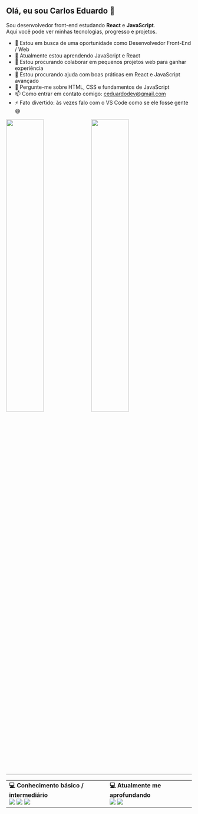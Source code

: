 ## Olá, eu sou Carlos Eduardo 👋

Sou desenvolvedor front-end estudando **React** e **JavaScript**.  
Aqui você pode ver minhas tecnologias, progresso e projetos.

- 🔭 Estou em busca de uma oportunidade como Desenvolvedor Front-End / Web
- 🌱 Atualmente estou aprendendo JavaScript e React
- 👯 Estou procurando colaborar em pequenos projetos web para ganhar experiência
- 🤔 Estou procurando ajuda com boas práticas em React e JavaScript avançado
- 💬 Pergunte-me sobre HTML, CSS e fundamentos de JavaScript
- 📫 Como entrar em contato comigo: ceduardodev@gmail.com
- ⚡ Fato divertido: às vezes falo com o VS Code como se ele fosse gente 😅

<p float="left">
  <img src="https://github-readme-stats.vercel.app/api?username=eduardodev25&show_icons=true&theme=cobalt" width="45%" />
  <img src="https://github-readme-stats.vercel.app/api/top-langs/?username=eduardodev25&layout=compact&theme=cobalt" width="45%" />
</p>

---

<table>
  <tr>
    <td>
      <b>💻 Conhecimento básico / intermediário</b><br>
      <img src="https://img.shields.io/badge/-HTML-E34F26?style=for-the-badge&logo=html5&logoColor=white" />
      <img src="https://img.shields.io/badge/-CSS-1572B6?style=for-the-badge&logo=css3&logoColor=white" />
      <img src="https://img.shields.io/badge/-JavaScript-F7DF1E?style=for-the-badge&logo=javascript&logoColor=black" />
    </td>
    <td>
      <b>💻 Atualmente me aprofundando</b><br>
      <img src="https://img.shields.io/badge/-React-61DAFB?style=for-the-badge&logo=react&logoColor=black" />
      <img src="https://img.shields.io/badge/-Tailwind%20CSS-06B6D4?style=for-the-badge&logo=tailwind-css&logoColor=white" />
    </td>
  </tr>
</table>

